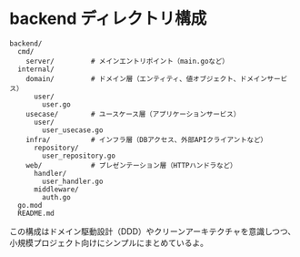 # backend ディレクトリ構成

```
backend/
  cmd/
    server/         # メインエントリポイント（main.goなど）
  internal/
    domain/         # ドメイン層（エンティティ、値オブジェクト、ドメインサービス）
      user/
        user.go
    usecase/        # ユースケース層（アプリケーションサービス）
      user/
        user_usecase.go
    infra/          # インフラ層（DBアクセス、外部APIクライアントなど）
      repository/
        user_repository.go
    web/            # プレゼンテーション層（HTTPハンドラなど）
      handler/
        user_handler.go
      middleware/
        auth.go
  go.mod
  README.md
```

この構成はドメイン駆動設計（DDD）やクリーンアーキテクチャを意識しつつ、小規模プロジェクト向けにシンプルにまとめているよ。 